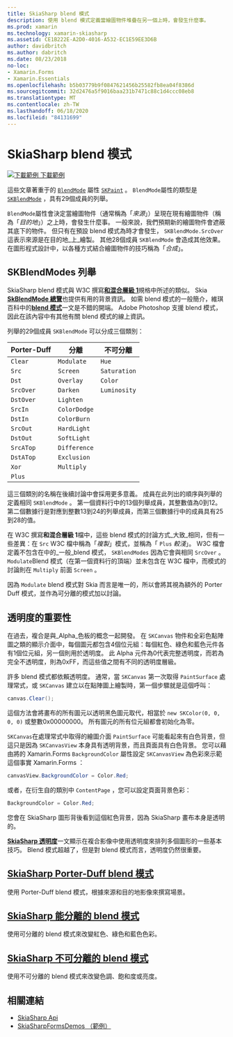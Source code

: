 ```yaml
---
title: SkiaSharp blend 模式
description: 使用 blend 模式定義當繪圖物件堆疊在另一個上時，會發生什麼事。
ms.prod: xamarin
ms.technology: xamarin-skiasharp
ms.assetid: CE1B222E-A2D0-4016-A532-EC1E59EE3D6B
author: davidbritch
ms.author: dabritch
ms.date: 08/23/2018
no-loc:
- Xamarin.Forms
- Xamarin.Essentials
ms.openlocfilehash: b5b03779b9f0847621456b25582fb8ea04f8386d
ms.sourcegitcommit: 32d2476a5f9016baa231b7471c88c1d4ccc08eb8
ms.translationtype: MT
ms.contentlocale: zh-TW
ms.lasthandoff: 06/18/2020
ms.locfileid: "84131699"
---
```

# <a name="skiasharp-blend-modes"></a>SkiaSharp blend 模式

[![下載範例 ](~/media/shared/download.png) 下載範例](https://docs.microsoft.com/samples/xamarin/xamarin-forms-samples/skiasharpforms-demos)

這些文章著重于的 [`BlendMode`](xref:SkiaSharp.SKPaint.BlendMode) 屬性 [`SKPaint`](xref:SkiaSharp.SKPaint) 。 `BlendMode`屬性的類型是 [`SKBlendMode`](xref:SkiaSharp.SKBlendMode) ，具有29個成員的列舉。

`BlendMode`屬性會決定當繪圖物件（通常稱為「_來源_」）呈現在現有繪圖物件（稱為「_目的地_」）之上時，會發生什麼事。 一般來說，我們預期新的繪圖物件會遮蔽其底下的物件。 但只有在預設 blend 模式為時才會發生， `SKBlendMode.SrcOver` 這表示來源是在目的地_上_繪製。 其他28個成員 `SKBlendMode` 會造成其他效果。 在圖形程式設計中，以各種方式結合繪圖物件的技巧稱為「_合成_」。

## <a name="the-skblendmodes-enumeration"></a>SKBlendModes 列舉

SkiaSharp blend 模式與 W3C 撰寫[**和混合層級 1**](https://www.w3.org/TR/compositing-1/)規格中所述的類似。 Skia [**SkBlendMode 總覽**](https://skia.org/user/api/SkBlendMode_Overview)也提供有用的背景資訊。 如需 blend 模式的一般簡介，維琪百科中的[**blend 模式**](https://en.wikipedia.org/wiki/Blend_modes)一文是不錯的開端。 Adobe Photoshop 支援 blend 模式，因此在該內容中有其他有關 blend 模式的線上資訊。

列舉的29個成員 `SKBlendMode` 可以分成三個類別：

| Porter-Duff | 分離    | 不可分離 |
| ----------- | ------------ | ------------- |
| `Clear`     | `Modulate`   | `Hue`         |
| `Src`       | `Screen`     | `Saturation`  |
| `Dst`       | `Overlay`    | `Color`       |
| `SrcOver`   | `Darken`     | `Luminosity`  |
| `DstOver`   | `Lighten`    |               |
| `SrcIn`     | `ColorDodge` |               |
| `DstIn`     | `ColorBurn`  |               |
| `SrcOut`    | `HardLight`  |               |
| `DstOut`    | `SoftLight`  |               |
| `SrcATop`   | `Difference` |               |
| `DstATop`   | `Exclusion`  |               |
| `Xor`       | `Multiply`   |               |
| `Plus`      |              |               |

這三個類別的名稱在後續討論中會採用更多意義。 成員在此列出的順序與列舉的定義相同 `SKBlendMode` 。 第一個資料行中的13個列舉成員，其整數值為0到12。 第二個數據行是對應到整數13到24的列舉成員，而第三個數據行中的成員具有25到28的值。

在 W3C 撰寫**和混合層級 1**檔中，這些 blend 模式的討論方式_大致_相同，但有一些差異：在 `Src` W3C 檔中稱為「_複製_」模式，並稱為「 `Plus` _較淺_」。 W3C 檔會定義不包含在中的_一般_blend 模式， `SKBlendModes` 因為它會與相同 `SrcOver` 。 `Modulate`Blend 模式（在第一個資料行的頂端）並未包含在 W3C 檔中，而模式的討論則在 `Multiply` 前面 `Screen` 。

因為 `Modulate` blend 模式對 Skia 而言是唯一的，所以會將其視為額外的 Porter Duff 模式，並作為可分離的模式加以討論。

## <a name="the-importance-of-transparency"></a>透明度的重要性

在過去，複合是與_Alpha_色板的概念一起開發。 在 `SKCanvas` 物件和全彩色點陣圖之類的顯示介面中，每個圖元都包含4個位元組：每個紅色、綠色和藍色元件各有1個位元組，另一個則用於透明度。 此 Alpha 元件為0代表完整透明度，而若為完全不透明度，則為0xFF，而這些值之間有不同的透明度層級。

許多 blend 模式都依賴透明度。 通常，當 `SKCanvas` 第一次取得 `PaintSurface` 處理常式，或 `SKCanvas` 建立以在點陣圖上繪製時，第一個步驟就是這個呼叫：

```csharp
canvas.Clear();
```

這個方法會將畫布的所有圖元以透明黑色圖元取代，相當於 `new SKColor(0, 0, 0, 0)` 或整數0x00000000。 所有圖元的所有位元組都會初始化為零。

`SKCanvas`在處理常式中取得的繪圖介面 `PaintSurface` 可能看起來有白色背景，但這只是因為 `SKCanvasView` 本身具有透明背景，而且頁面具有白色背景。 您可以藉由將的 Xamarin.Forms `BackgroundColor` 屬性設定 `SKCanvasView` 為色彩來示範這個事實 Xamarin.Forms ：

```csharp
canvasView.BackgroundColor = Color.Red;
```

或者，在衍生自的類別中 `ContentPage` ，您可以設定頁面背景色彩：

```csharp
BackgroundColor = Color.Red;
```

您會在 SkiaSharp 圖形背後看到這個紅色背景，因為 SkiaSharp 畫布本身是透明的。

[**SkiaSharp 透明度**](../../basics/transparency.md)一文顯示在複合影像中使用透明度來排列多個圖形的一些基本技巧。 Blend 模式超越了，但是對 blend 模式而言，透明度仍然很重要。

## <a name="skiasharp-porter-duff-blend-modes"></a>[SkiaSharp Porter-Duff blend 模式](porter-duff.md)

使用 Porter-Duff blend 模式，根據來源和目的地影像來撰寫場景。

## <a name="skiasharp-separable-blend-modes"></a>[SkiaSharp 能分離的 blend 模式](separable.md)

使用可分離的 blend 模式來改變紅色、綠色和藍色色彩。

## <a name="skiasharp-non-separable-blend-modes"></a>[SkiaSharp 不可分離的 blend 模式](non-separable.md)

使用不可分離的 blend 模式來改變色調、飽和度或亮度。

## <a name="related-links"></a>相關連結

- [SkiaSharp Api](https://docs.microsoft.com/dotnet/api/skiasharp)
- [SkiaSharpFormsDemos （範例）](https://docs.microsoft.com/samples/xamarin/xamarin-forms-samples/skiasharpforms-demos)
